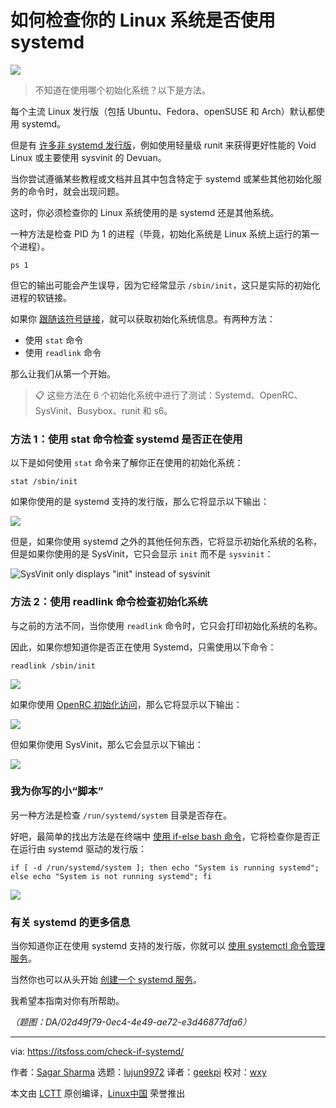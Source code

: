 [#]: subject: "How to Check if Your Linux System Uses systemd"
[#]: via: "https://itsfoss.com/check-if-systemd/"
[#]: author: "Sagar Sharma https://itsfoss.com/author/sagar/"
[#]: collector: "lujun9972/lctt-scripts-1700446145"
[#]: translator: "geekpi"
[#]: reviewer: "wxy"
[#]: publisher: "wxy"
[#]: url: "https://linux.cn/article-16563-1.html"

如何检查你的 Linux 系统是否使用 systemd
======

![][0]

> 不知道在使用哪个初始化系统？以下是方法。

每个主流 Linux 发行版（包括 Ubuntu、Fedora、openSUSE 和 Arch）默认都使用 systemd。

但是有 [许多非 systemd 发行版][1]，例如使用轻量级 runit 来获得更好性能的 Void Linux 或主要使用 sysvinit 的 Devuan。

当你尝试遵循某些教程或文档并且其中包含特定于 systemd 或某些其他初始化服务的命令时，就会出现问题。

这时，你必须检查你的 Linux 系统使用的是 systemd 还是其他系统。

一种方法是检查 PID 为 1 的进程（毕竟，初始化系统是 Linux 系统上运行的第一个进程）。

````
ps 1
````

但它的输出可能会产生误导，因为它经常显示 `/sbin/init`，这只是实际的初始化进程的软链接。

如果你 [跟随该符号链接][2]，就可以获取初始化系统信息。有两种方法：

   * 使用 `stat` 命令
   * 使用 `readlink` 命令

那么让我们从第一个开始。

> 📋 这些方法在 6 个初始化系统中进行了测试：Systemd、OpenRC、SysVinit、Busybox、runit 和 s6。

### 方法 1：使用 stat 命令检查 systemd 是否正在使用

以下是如何使用 `stat` 命令来了解你正在使用的初始化系统：

```
stat /sbin/init
```

如果你使用的是 systemd 支持的发行版，那么它将显示以下输出：

![][3]

但是，如果你使用 systemd 之外的其他任何东西，它将显示初始化系统的名称，但是如果你使用的是 SysVinit，它只会显示 `init` 而不是 `sysvinit`：

![SysVinit only displays "init" instead of sysvinit][4]

### 方法 2：使用 readlink 命令检查初始化系统

与之前的方法不同，当你使用 `readlink` 命令时，它只会打印初始化系统的名称。

因此，如果你想知道你是否正在使用 Systemd，只需使用以下命令：

```
readlink /sbin/init
```

![][5]

如果你使用 [OpenRC 初始化访问][6]，那么它将显示以下输出：

![][7]

但如果你使用 SysVinit，那么它会显示以下输出：

![][8]

### 我为你写的小“脚本”

另一种方法是检查 `/run/systemd/system` 目录是否存在。

好吧，最简单的找出方法是在终端中 [使用 if-else bash 命令][9]，它将检查你是否正在运行由 systemd 驱动的发行版：

```
if [ -d /run/systemd/system ]; then echo "System is running systemd"; else echo "System is not running systemd"; fi
```

![][10]

### 有关 systemd 的更多信息

当你知道你正在使用 systemd 支持的发行版，你就可以 [使用 systemctl 命令管理服务][11]。

当然你也可以从头开始 [创建一个 systemd 服务][13]。

我希望本指南对你有所帮助。

*（题图：DA/02d49f79-0ec4-4e49-ae72-e3d46877dfa6）*

--------------------------------------------------------------------------------

via: https://itsfoss.com/check-if-systemd/

作者：[Sagar Sharma][a]
选题：[lujun9972][b]
译者：[geekpi](https://github.com/geekpi)
校对：[wxy](https://github.com/wxy)

本文由 [LCTT](https://github.com/LCTT/TranslateProject) 原创编译，[Linux中国](https://linux.cn/) 荣誉推出

[a]: https://itsfoss.com/author/sagar/
[b]: https://github.com/lujun9972
[1]: https://itsfoss.com/systemd-free-distros/
[2]: https://linuxhandbook.com/follow-symbolic-link/
[3]: https://itsfoss.com/content/images/2023/12/Use-the-stat-command-to-find-if-you-are-using-systemd-or-not.png
[4]: https://itsfoss.com/content/images/2023/12/Check-if-you-are-using-SysVnit-in-Linux-or-not.png
[5]: https://itsfoss.com/content/images/2023/12/Use-the-readlink-command-to-find-if-you-are-using-systemd-or-not-something-else.png
[6]: https://wiki.gentoo.org/wiki/OpenRC/openrc-init
[7]: https://itsfoss.com/content/images/2023/12/find-if-you-are-using-openrc-as-init-system.png
[8]: https://itsfoss.com/content/images/2023/12/How-to-find-out-if-you-are-using-SysVnit-as-init-system-in-Linux.png
[9]: https://itsfoss.com/bash-if-else/
[10]: https://itsfoss.com/content/images/2023/12/A-simple-if-else-statement-to-know-if-you-are-using-systemd-distro-or-not.png
[11]: https://linuxhandbook.com/systemctl-commands/
[12]: https://linuxhandbook.com/content/images/size/w256h256/2021/08/Linux-Handbook-New-Logo.png
[13]: https://linuxhandbook.com/create-systemd-services/
[0]: https://img.linux.net.cn/data/attachment/album/202401/17/080808gtpgc9rvxxifjx7m.jpg